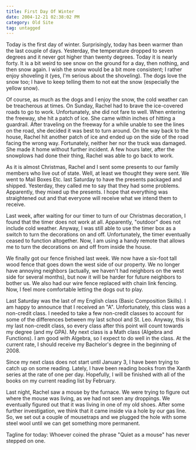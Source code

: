 ```yaml
---
title: First Day Of Winter
date: 2004-12-21 02:38:02 PM
category: Old Site
tag: untagged
---
```


Today is the first day of winter. Surprisingly, today has been warmer than the last couple of days. Yesterday, the temperature dropped to seven degrees and it never got higher than twenty degrees. Today it is nearly forty. It is a bit weird to see snow on the ground for a day, then nothing, and then snow again. I wish the snow would be a bit more consistent; I rather enjoy shoveling it (yes, I'm serious about the shoveling). The dogs love the snow too; I have to keep telling them to not eat the snow (especially the yellow snow).

Of course, as much as the dogs and I enjoy the snow, the cold weather can be treacherous at times. On Sunday, Rachel had to brave the ice-covered roads to go to work. Unfortunately, she did not fare to well. When entering the freeway, she hit a patch of ice. She came within inches of hitting a guardrail. After traveling on the freeway for a while unable to see the lines on the road, she decided it was best to turn around. On the way back to the house, Rachel hit another patch of ice and ended up on the side of the road facing the wrong way. Fortunately, neither her nor the truck was damaged. She made it home without further incident. A few hours later, after the snowplows had done their thing, Rachel was able to go back to work.

As it is almost Christmas, Rachel and I sent some presents to our family members who live out of state. Well, at least we thought they were sent. We went to Mail Boxes Etc. last Saturday to have the presents packaged and shipped. Yesterday, they called me to say that they had some problems. Apparently, they mixed up the presents. I hope that everything was straightened out and that everyone will receive what we intend them to receive.

Last week, after waiting for our timer to turn of our Christmas decoration, I found that the timer does not work at all. Apparently, "outdoor" does not include cold weather. Anyway, I was still able to use the timer box as a switch to turn the decorations on and off. Unfortunately, the timer eventually ceased to function altogether. Now, I am using a handy remote that allows me to turn the decorations on and off from inside the house.

We finally got our fence finished last week. We now have a six-foot tall wood fence that goes down the west side of our property. We no longer have annoying neighbors (actually, we haven't had neighbors on the west side for several months), but now it will be harder for future neighbors to bother us. We also had our wire fence replaced with chain link fencing. Now, I feel more comfortable letting the dogs out to play.

Last Saturday was the last of my English class (Basic Composition Skills). I am happy to announce that I received an "A". Unfortunately, this class was a non-credit class. I needed to take a few non-credit classes to account for some of the differences between my last school and St. Leo. Anyway, this is my last non-credit class, so every class after this point will count towards my degree (and my GPA). My next class is a Math class (Algebra and Functions). I am good with Algebra, so I expect to do well in the class. At the current rate, I should receive my Bachelor's degree in the beginning of 2008.

Since my next class does not start until January 3, I have been trying to catch up on some reading. Lately, I have been reading books from the Xanth series at the rate of one per day. Hopefully, I will be finished with all of the books on my current reading list by February.

Last night, Rachel saw a mouse by the furnace. We were trying to figure out where the mouse was living, as we had not seen any droppings. We eventually figured out that it was living in one of my old shoes. After some further investigation, we think that it came inside via a hole by our gas line. So, we set out a couple of mousetraps and we plugged the hole with some steel wool until we can get something more permanent.

Tagline for today: Whoever coined the phrase "Quiet as a mouse" has never stepped on one.
